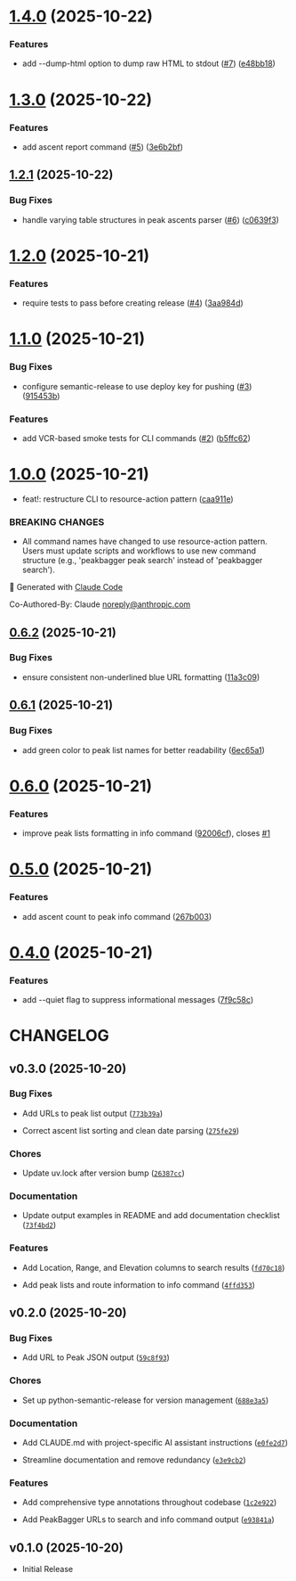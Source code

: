 # [1.4.0](https://github.com/dreamiurg/peakbagger-cli/compare/v1.3.0...v1.4.0) (2025-10-22)


### Features

* add --dump-html option to dump raw HTML to stdout ([#7](https://github.com/dreamiurg/peakbagger-cli/issues/7)) ([e48bb18](https://github.com/dreamiurg/peakbagger-cli/commit/e48bb181713e835580350041f950ff8aee1679c1))

# [1.3.0](https://github.com/dreamiurg/peakbagger-cli/compare/v1.2.1...v1.3.0) (2025-10-22)


### Features

* add ascent report command ([#5](https://github.com/dreamiurg/peakbagger-cli/issues/5)) ([3e6b2bf](https://github.com/dreamiurg/peakbagger-cli/commit/3e6b2bf29d3f8464b9390e699689b5c219282e3c))

## [1.2.1](https://github.com/dreamiurg/peakbagger-cli/compare/v1.2.0...v1.2.1) (2025-10-22)


### Bug Fixes

* handle varying table structures in peak ascents parser ([#6](https://github.com/dreamiurg/peakbagger-cli/issues/6)) ([c0639f3](https://github.com/dreamiurg/peakbagger-cli/commit/c0639f337617fec9644d9ac14008b84384c0e75e))

# [1.2.0](https://github.com/dreamiurg/peakbagger-cli/compare/v1.1.0...v1.2.0) (2025-10-21)


### Features

* require tests to pass before creating release ([#4](https://github.com/dreamiurg/peakbagger-cli/issues/4)) ([3aa984d](https://github.com/dreamiurg/peakbagger-cli/commit/3aa984df1aa53c5dd9c76fd7ce8f304d53513ddd))

# [1.1.0](https://github.com/dreamiurg/peakbagger-cli/compare/v1.0.0...v1.1.0) (2025-10-21)


### Bug Fixes

* configure semantic-release to use deploy key for pushing ([#3](https://github.com/dreamiurg/peakbagger-cli/issues/3)) ([915453b](https://github.com/dreamiurg/peakbagger-cli/commit/915453b75856a7ec52f70a6c00b5a7fa4b19819d))


### Features

* add VCR-based smoke tests for CLI commands ([#2](https://github.com/dreamiurg/peakbagger-cli/issues/2)) ([b5ffc62](https://github.com/dreamiurg/peakbagger-cli/commit/b5ffc62f2b3dbcca39f5b6ff5a990b948d7d1127))

# [1.0.0](https://github.com/dreamiurg/peakbagger-cli/compare/v0.6.2...v1.0.0) (2025-10-21)


* feat!: restructure CLI to resource-action pattern ([caa911e](https://github.com/dreamiurg/peakbagger-cli/commit/caa911e0688fb3bd82c1da53b6967608c93eb4e3))


### BREAKING CHANGES

* All command names have changed to use resource-action
pattern. Users must update scripts and workflows to use new command
structure (e.g., 'peakbagger peak search' instead of 'peakbagger search').

🤖 Generated with [Claude Code](https://claude.com/claude-code)

Co-Authored-By: Claude <noreply@anthropic.com>

## [0.6.2](https://github.com/dreamiurg/peakbagger-cli/compare/v0.6.1...v0.6.2) (2025-10-21)


### Bug Fixes

* ensure consistent non-underlined blue URL formatting ([11a3c09](https://github.com/dreamiurg/peakbagger-cli/commit/11a3c0940da8b37533cfb3326686227e97abdf6a))

## [0.6.1](https://github.com/dreamiurg/peakbagger-cli/compare/v0.6.0...v0.6.1) (2025-10-21)


### Bug Fixes

* add green color to peak list names for better readability ([6ec65a1](https://github.com/dreamiurg/peakbagger-cli/commit/6ec65a1a0012016843c222974ff8a4db3e76a687))

# [0.6.0](https://github.com/dreamiurg/peakbagger-cli/compare/v0.5.0...v0.6.0) (2025-10-21)


### Features

* improve peak lists formatting in info command ([92006cf](https://github.com/dreamiurg/peakbagger-cli/commit/92006cf83fc755f3a6c580a5875012e9d2f56f8d)), closes [#1](https://github.com/dreamiurg/peakbagger-cli/issues/1)

# [0.5.0](https://github.com/dreamiurg/peakbagger-cli/compare/v0.4.0...v0.5.0) (2025-10-21)


### Features

* add ascent count to peak info command ([267b003](https://github.com/dreamiurg/peakbagger-cli/commit/267b0039c3ec7d366bfc1cf53dbd6b320fcbeae9))

# [0.4.0](https://github.com/dreamiurg/peakbagger-cli/compare/v0.3.0...v0.4.0) (2025-10-21)


### Features

* add --quiet flag to suppress informational messages ([7f9c58c](https://github.com/dreamiurg/peakbagger-cli/commit/7f9c58c7b733511a7e49c35f5a98531739e04f69))

# CHANGELOG

<!-- version list -->

## v0.3.0 (2025-10-20)

### Bug Fixes

- Add URLs to peak list output
  ([`773b39a`](https://github.com/dreamiurg/peakbagger-cli/commit/773b39a4276e3a57e80a01e0247364f1af2ea1cb))

- Correct ascent list sorting and clean date parsing
  ([`275fe29`](https://github.com/dreamiurg/peakbagger-cli/commit/275fe29617fe4e0d6080587e2b099fd186241bf4))

### Chores

- Update uv.lock after version bump
  ([`26387cc`](https://github.com/dreamiurg/peakbagger-cli/commit/26387cc4ab29dc0f33207e4d7fca7441c4c457a2))

### Documentation

- Update output examples in README and add documentation checklist
  ([`73f4bd2`](https://github.com/dreamiurg/peakbagger-cli/commit/73f4bd2cd3b1cb90d332dcd0b8db40867ef1ae65))

### Features

- Add Location, Range, and Elevation columns to search results
  ([`fd70c18`](https://github.com/dreamiurg/peakbagger-cli/commit/fd70c18efe0a5bb334ae768f5653294e44f2911f))

- Add peak lists and route information to info command
  ([`4ffd353`](https://github.com/dreamiurg/peakbagger-cli/commit/4ffd353d30cd0fc8d6eb70480ddf067e85023263))


## v0.2.0 (2025-10-20)

### Bug Fixes

- Add URL to Peak JSON output
  ([`59c8f93`](https://github.com/dreamiurg/peakbagger-cli/commit/59c8f9353475300d93863ced1f3fb60b2be36514))

### Chores

- Set up python-semantic-release for version management
  ([`688e3a5`](https://github.com/dreamiurg/peakbagger-cli/commit/688e3a51b6202f1f1b4de192bd5dfe1c06ba328f))

### Documentation

- Add CLAUDE.md with project-specific AI assistant instructions
  ([`e0fe2d7`](https://github.com/dreamiurg/peakbagger-cli/commit/e0fe2d71bd986c5ae6d6797e0ac326b7d8d6e03d))

- Streamline documentation and remove redundancy
  ([`e3e9cb2`](https://github.com/dreamiurg/peakbagger-cli/commit/e3e9cb28b9dee944d2f1b4d8b737bd01829b854e))

### Features

- Add comprehensive type annotations throughout codebase
  ([`1c2e922`](https://github.com/dreamiurg/peakbagger-cli/commit/1c2e9229a5b94de6b13fdc05e4d65e18a74ef987))

- Add PeakBagger URLs to search and info command output
  ([`e93841a`](https://github.com/dreamiurg/peakbagger-cli/commit/e93841a96b91886d473d2c9ae1e6be87fe0c2304))


## v0.1.0 (2025-10-20)

- Initial Release
